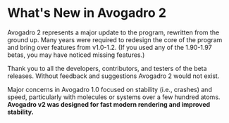 # What's New in Avogadro 2

Avogadro 2 represents a major update to the program, rewritten from the ground up. Many years were required to redesign the core of the program and bring over features from v1.0-1.2. \(If you used any of the 1.90-1.97 betas, you may have noticed missing features.\)

Thank you to all the developers, contributors, and testers of the beta releases. Without feedback and suggestions Avogadro 2 would not exist.

Major concerns in Avogadro 1.0 focused on stability \(i.e., crashes\) and speed, particularly with molecules or systems over a few hundred atoms. **Avogadro v2 was designed for fast modern rendering and improved stability.**

